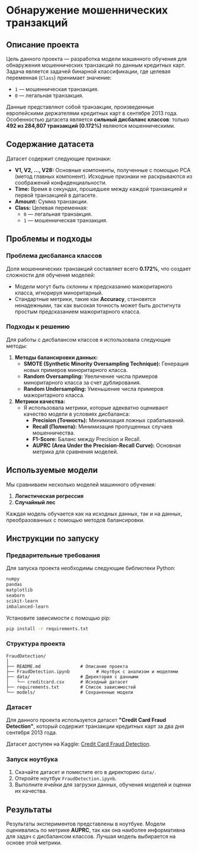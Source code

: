 # Обнаружение мошеннических транзакций

## Описание проекта

Цель данного проекта — разработка модели машинного обучения для обнаружения мошеннических транзакций по данным кредитных карт. Задача является задачей бинарной классификации, где целевая переменная (`Class`) принимает значение:
- `1` — мошенническая транзакция.
- `0` — легальная транзакция.

Данные представляют собой транзакции, произведенные европейскими держателями кредитных карт в сентябре 2013 года. Особенностью датасета является **сильный дисбаланс классов**: только **492 из 284,807 транзакций (0.172%)** являются мошенническими.

## Содержание датасета

Датасет содержит следующие признаки:
- **V1, V2, ..., V28:** Основные компоненты, полученные с помощью PCA (метод главных компонент). Исходные признаки не раскрываются из соображений конфиденциальности.
- **Time:** Время в секундах, прошедшее между каждой транзакцией и первой транзакцией в датасете.
- **Amount:** Сумма транзакции.
- **Class:** Целевая переменная:
  - `0` — легальная транзакция.
  - `1` — мошенническая транзакция.

## Проблемы и подходы

### Проблема дисбаланса классов
Доля мошеннических транзакций составляет всего **0.172%**, что создает сложности для обучения моделей:
- Модели могут быть склонны к предсказанию мажоритарного класса, игнорируя миноритарный.
- Стандартные метрики, такие как **Accuracy**, становятся ненадежными, так как высокая точность может быть достигнута простым предсказанием мажоритарного класса.

### Подходы к решению
Для работы с дисбалансом классов я использовала следующие методы:
1. **Методы балансировки данных:**
   - **SMOTE (Synthetic Minority Oversampling Technique):** Генерация новых примеров миноритарного класса.
   - **Random Oversampling:** Увеличение числа примеров миноритарного класса за счет дублирования.
   - **Random Undersampling:** Уменьшение числа примеров мажоритарного класса.
2. **Метрики качества:**
   - Я использовала метрики, которые адекватно оценивают качество модели в условиях дисбаланса:
     - **Precision (Точность):** Минимизация ложных срабатываний.
     - **Recall (Полнота):** Минимизация пропущенных случаев мошенничества.
     - **F1-Score:** Баланс между Precision и Recall.
     - **AUPRC (Area Under the Precision-Recall Curve):** Основная метрика для сравнения моделей.

## Используемые модели

Мы сравниваем несколько моделей машинного обучения:
1. **Логистическая регрессия**
2. **Случайный лес**

Каждая модель обучается как на исходных данных, так и на данных, преобразованных с помощью методов балансировки.

## Инструкции по запуску

### Предварительные требования
Для запуска проекта необходимы следующие библиотеки Python:
```bash
numpy
pandas
matplotlib
seaborn
scikit-learn
imbalanced-learn
```

Установите зависимости с помощью pip:
```bash
pip install -r requirements.txt
```

### Структура проекта
```
FraudDetection/
│
├── README.md               # Описание проекта
├── FraudDetection.ipynb          # Ноутбук с анализом и моделями
├── data/                   # Директория с данными
│   └── creditcard.csv      # Исходный датасет
├── requirements.txt        # Список зависимостей
└── models/                 # Сохраненные модели
```
### Датасет

Для данного проекта используется датасет **"Credit Card Fraud Detection"**, который содержит транзакции кредитных карт за два дня сентября 2013 года. 

Датасет доступен на Kaggle: [Credit Card Fraud Detection](https://www.kaggle.com/datasets/mlg-ulb/creditcardfraud).

### Запуск ноутбука
1. Скачайте датасет и поместите его в директорию `data/`.
2. Откройте ноутбук `FraudDetection.ipynb`.
3. Выполните ячейки для загрузки данных, обучения моделей и оценки их качества.

## Результаты

Результаты экспериментов представлены в ноутбуке. Модели оценивались по метрике **AUPRC**, так как она наиболее информативна для задач с дисбалансом классов. Лучшая модель выбирается на основе этой метрики.
